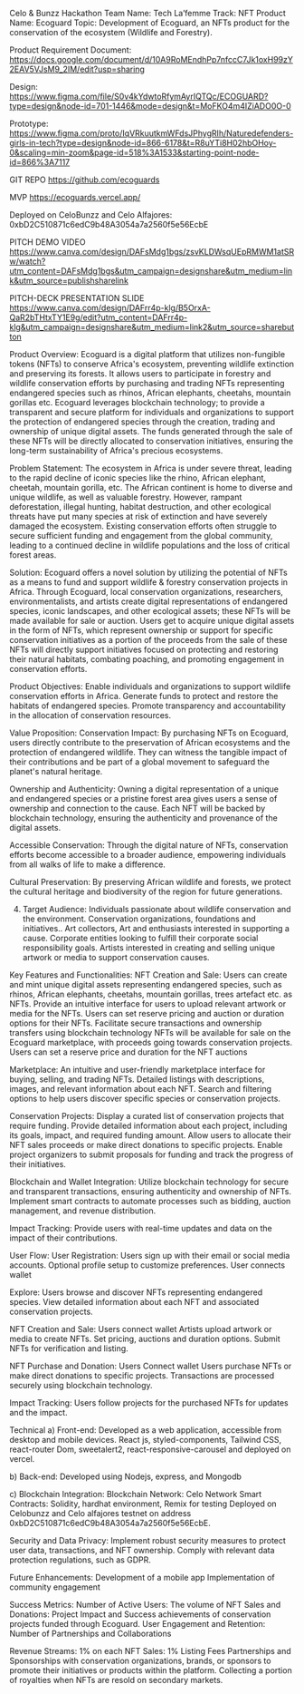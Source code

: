 Celo & Bunzz Hackathon
Team Name: Tech La’femme
Track: NFT
Product Name: Ecoguard
Topic: Development of Ecoguard, an NFTs product for the conservation of the ecosystem (Wildlife and Forestry).

Product Requirement Document:
https://docs.google.com/document/d/10A9RoMEndhPp7nfccC7Jk1oxH99zY2EAV5VJsM9_2IM/edit?usp=sharing

Design: https://www.figma.com/file/S0v4kYdwtoRfymAyrIQTQc/ECOGUARD?type=design&node-id=701-1446&mode=design&t=MoFKO4m4IZiADO0O-0 

Prototype:
https://www.figma.com/proto/IqVRkuutkmWFdsJPhygRIh/Naturedefenders-girls-in-tech?type=design&node-id=866-6178&t=R8uYTi8H02hbOHoy-0&scaling=min-zoom&page-id=518%3A1533&starting-point-node-id=866%3A7117 

GIT REPO
https://github.com/ecoguards 

MVP
https://ecoguards.vercel.app/ 

Deployed on CeloBunzz and Celo Alfajores: 0xbD2C510871c6edC9b48A3054a7a2560f5e56EcbE

PITCH DEMO VIDEO
 https://www.canva.com/design/DAFsMdg1bgs/zsvKLDWsqUEpRMWM1atSRw/watch?utm_content=DAFsMdg1bgs&utm_campaign=designshare&utm_medium=link&utm_source=publishsharelink

PITCH-DECK PRESENTATION SLIDE
https://www.canva.com/design/DAFrr4p-klg/B5OrxA-QaR2bTHtxTY1E9g/edit?utm_content=DAFrr4p-klg&utm_campaign=designshare&utm_medium=link2&utm_source=sharebutton 

Product Overview:
Ecoguard is a digital platform that utilizes non-fungible tokens (NFTs) to conserve Africa's ecosystem, preventing wildlife extinction and preserving its forests. It allows users to participate in forestry and wildlife conservation efforts by purchasing and trading NFTs representing endangered species such as rhinos, African elephants, cheetahs, mountain gorillas etc. 
Ecoguard leverages blockchain technology; to provide a transparent and secure platform for individuals and organizations to support the protection of endangered species through the creation, trading and ownership of unique digital assets. The funds generated through the sale of these NFTs will be directly allocated to conservation initiatives, ensuring the long-term sustainability of Africa's precious ecosystems.

Problem Statement:
The ecosystem in Africa is under severe threat, leading to the rapid decline of iconic species like the rhino, African elephant, cheetah, mountain gorilla, etc. The African continent is home to diverse and unique wildlife, as well as valuable forestry. However, rampant deforestation, illegal hunting, habitat destruction, and other ecological threats have put many species at risk of extinction and have severely damaged the ecosystem. Existing conservation efforts often struggle to secure sufficient funding and engagement from the global community, leading to a continued decline in wildlife populations and the loss of critical forest areas.

Solution:
Ecoguard offers a novel solution by utilizing the potential of NFTs as a means to fund and support wildlife & forestry conservation projects in Africa. Through Ecoguard, local conservation organizations, researchers, environmentalists, and artists create digital representations of endangered species, iconic landscapes, and other ecological assets;  these NFTs will be made available for sale or auction. Users get to acquire unique digital assets in the form of NFTs, which represent ownership or support for specific conservation initiatives as a portion of the proceeds from the sale of these NFTs will directly support initiatives focused on protecting and restoring their natural habitats, combating poaching, and promoting engagement in conservation efforts.

Product Objectives:
  Enable individuals and organizations to support wildlife conservation efforts in Africa.
  Generate funds to protect and restore the habitats of endangered species.
   Promote transparency and accountability in the allocation of conservation resources.


Value Proposition:
Conservation Impact: By purchasing NFTs on Ecoguard, users directly contribute to the preservation of African ecosystems and the protection of endangered wildlife. They can witness the tangible impact of their contributions and be part of a global movement to safeguard the planet's natural heritage.

Ownership and Authenticity: Owning a digital representation of a unique and endangered species or a pristine forest area gives users a sense of ownership and connection to the cause. Each NFT will be backed by blockchain technology, ensuring the authenticity and provenance of the digital assets.

Accessible Conservation: Through the digital nature of NFTs, conservation efforts become accessible to a broader audience, empowering individuals from all walks of life to make a difference.

Cultural Preservation: By preserving African wildlife and forests, we protect the cultural heritage and biodiversity of the region for future generations.

4. Target Audience:
Individuals passionate about wildlife conservation and the environment.
Conservation organizations, foundations and initiatives..
Art collectors, Art and enthusiasts interested in supporting a cause.
Corporate entities looking to fulfill their corporate social responsibility goals.
Artists interested in creating and selling unique artwork or media to support conservation causes.


Key Features and Functionalities:
NFT Creation and Sale:
Users can create and mint unique digital assets representing endangered species, such as rhinos, African elephants, cheetahs, mountain gorillas, trees artefact etc. as NFTs.
Provide an intuitive interface for users to upload relevant artwork or media for the NFTs.
Users can set reserve pricing and auction or duration options for their NFTs.
Facilitate secure transactions and ownership transfers using blockchain technology
NFTs will be available for sale on the Ecoguard marketplace, with proceeds going towards conservation projects.
Users can set a reserve price and duration for the NFT auctions

Marketplace:
An intuitive and user-friendly marketplace interface for buying, selling, and trading NFTs.
Detailed listings with descriptions, images, and relevant information about each NFT.
Search and filtering options to help users discover specific species or conservation projects.

Conservation Projects:
Display a curated list of conservation projects that require funding.
Provide detailed information about each project, including its goals, impact, and required funding amount.
Allow users to allocate their NFT sales proceeds or make direct donations to specific projects.
Enable project organizers to submit proposals for funding and track the progress of their initiatives.

Blockchain and Wallet Integration:
Utilize blockchain technology for secure and transparent transactions, ensuring authenticity and ownership of NFTs.
Implement smart contracts to automate processes such as bidding, auction management, and revenue distribution.

Impact Tracking:
Provide users with real-time updates and data on the impact of their contributions.

User Flow:
User Registration:
Users sign up with their email or social media accounts.
Optional profile setup to customize preferences.
User connects wallet

Explore:
Users browse and discover NFTs representing endangered species.
View detailed information about each NFT and associated conservation projects.

NFT Creation and Sale:
Users connect wallet
Artists upload artwork or media to create NFTs.
Set pricing, auctions and duration options.
Submit NFTs for verification and listing.

NFT Purchase and Donation:
Users Connect wallet
Users purchase NFTs or make direct donations to specific projects.
Transactions are processed securely using blockchain technology.

Impact Tracking:
Users follow projects for the purchased NFTs for updates and the impact.

Technical 
a) Front-end: Developed as a web application, accessible from desktop and mobile devices.  React js, styled-components, Tailwind CSS, react-router Dom, sweetalert2, react-responsive-carousel and deployed on vercel. 

b) Back-end: Developed using Nodejs, express, and Mongodb

c) Blockchain Integration:
Blockchain Network: Celo Network 
Smart Contracts: Solidity, hardhat environment, Remix for testing
Deployed on Celobunzz and Celo alfajores testnet on address  0xbD2C510871c6edC9b48A3054a7a2560f5e56EcbE.


Security and Data Privacy:
Implement robust security measures to protect user data, transactions, and NFT ownership.
Comply with relevant data protection regulations, such as GDPR.

Future Enhancements:
Development of a mobile app
Implementation of community engagement 

Success Metrics:
Number of Active Users: 
The volume of NFT Sales and Donations: 
Project Impact and Success achievements of conservation projects funded through Ecoguard.
User Engagement and Retention: 
Number of Partnerships and Collaborations


Revenue Streams:
1% on each NFT Sales: 
1% Listing Fees
Partnerships and Sponsorships with conservation organizations, brands, or sponsors to promote their initiatives or products within the platform.
Collecting a portion of royalties when NFTs are resold on secondary markets.
